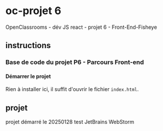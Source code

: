 # oc-projet 6
OpenClassrooms - dév JS react - projet 6 - Front-End-Fisheye

## instructions

### Base de code du projet P6 - Parcours Front-end

#### Démarrer le projet

Rien à installer ici, il suffit d'ouvrir le fichier `index.html`.

## projet

projet démarré le 20250128
test JetBrains WebStorm